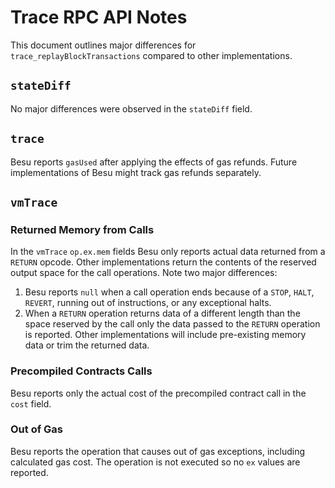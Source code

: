# Trace RPC API Notes

This document outlines major differences for `trace_replayBlockTransactions` 
compared to other implementations.

## `stateDiff` 

No major differences were observed in the `stateDiff` field.

## `trace`

Besu reports `gasUsed` after applying the effects of gas refunds.  Future
implementations of Besu might track gas refunds separately.

## `vmTrace`

### Returned Memory from Calls

In the `vmTrace` `op.ex.mem` fields Besu only reports actual data returned
from a `RETURN` opcode.  Other implementations return the contents of the 
reserved output space for the call operations.  Note two major differences:

1. Besu reports `null` when a call operation ends because of a `STOP`,  `HALT`, 
   `REVERT`, running out of instructions, or any exceptional halts.
2. When a `RETURN` operation returns data of a different length than the space
   reserved by the call only the data passed to the `RETURN` operation is 
   reported.  Other implementations will include pre-existing memory data or 
   trim the returned data.

### Precompiled Contracts Calls

Besu reports only the actual cost of the precompiled contract call in the 
`cost` field. 

### Out of Gas 

Besu reports the operation that causes out of gas exceptions, including 
calculated gas cost.  The operation is not executed so no `ex` values are 
reported.
